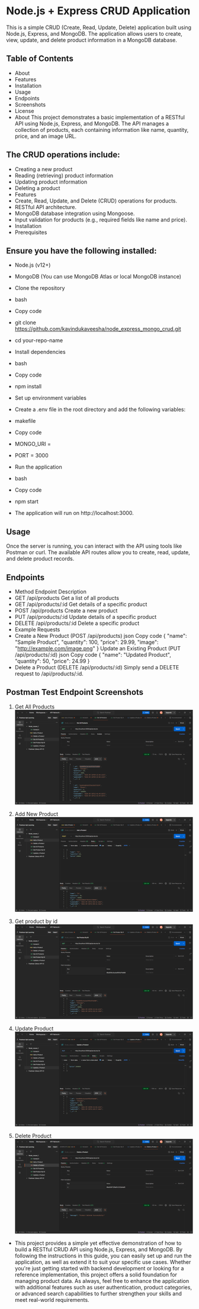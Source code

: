 # **Node.js + Express CRUD Application**  
This is a simple CRUD (Create, Read, Update, Delete) application built using Node.js, Express, and MongoDB. The application allows users to create, view, update, and delete product information in a MongoDB database.

## Table of Contents
* About 
* Features
* Installation
* Usage
* Endpoints
* Screenshots
* License
* About
This project demonstrates a basic implementation of a RESTful API using Node.js, Express, and MongoDB. The API manages a collection of products, each containing information like name, quantity, price, and an image URL.

## The CRUD operations include:

* Creating a new product
* Reading (retrieving) product information
* Updating product information
* Deleting a product
* Features
* Create, Read, Update, and Delete (CRUD) operations for products.
* RESTful API architecture.
* MongoDB database integration using Mongoose.
* Input validation for products (e.g., required fields like name and price).
* Installation
* Prerequisites

## Ensure you have the following installed:

* Node.js (v12+)
* MongoDB (You can use MongoDB Atlas or local MongoDB instance)
* Clone the repository
* bash
* Copy code
* git clone https://github.com/kavindukaveesha/node_express_mongo_crud.git
* cd your-repo-name
* Install dependencies
* bash
* Copy code
* npm install
* Set up environment variables
* Create a .env file in the root directory and add the following variables:

* makefile
* Copy code
* MONGO_URI = <Your MongoDB Connection String>
* PORT = 3000
* Run the application
* bash
* Copy code
* npm start
* The application will run on http://localhost:3000.

## Usage
Once the server is running, you can interact with the API using tools like Postman or curl. The available API routes allow you to create, read, update, and delete product records.

## Endpoints
* Method Endpoint Description
* GET /api/products Get a list of all products
* GET /api/products/:id Get details of a specific product
* POST /api/products Create a new product
* PUT /api/products/:id Update details of a specific product
* DELETE /api/products/:id Delete a specific product
* Example Requests
* Create a New Product (POST /api/products)
json
Copy code
{
"name": "Sample Product",
"quantity": 100,
"price": 29.99,
"image": "http://example.com/image.png"
}
Update an Existing Product (PUT /api/products/:id)
json
Copy code
{
"name": "Updated Product",
"quantity": 50,
"price": 24.99
}
* Delete a Product (DELETE /api/products/:id)
Simply send a DELETE request to /api/products/:id.

## Postman Test Endpoint Screenshots

1. Get All Products
![get all products](https://github.com/kavindukaveesha/node_express_mongo_crud/blob/main/ScreenShots/get_all_products.png)

2. Add New Product
![add_new_product](https://github.com/kavindukaveesha/node_express_mongo_crud/blob/main/ScreenShots/add_new_product.png)

3. Get product by id
![get_product_by_id](https://github.com/kavindukaveesha/node_express_mongo_crud/blob/main/ScreenShots/get_product_by_id.png)

4. Update Product
![update_product](https://github.com/kavindukaveesha/node_express_mongo_crud/blob/main/ScreenShots/update_product.png)

5. Delete Product
![delete_product](https://github.com/kavindukaveesha/node_express_mongo_crud/blob/main/ScreenShots/delete_product.png)


* This project provides a simple yet effective demonstration of how to build a RESTful CRUD API using Node.js, Express, and MongoDB. By following the instructions in this guide, you can easily set up and run the application, as well as extend it to suit your specific use cases. Whether you're just getting started with backend development or looking for a reference implementation, this project offers a solid foundation for managing product data. As always, feel free to enhance the application with additional features such as user authentication, product categories, or advanced search capabilities to further strengthen your skills and meet real-world requirements.





